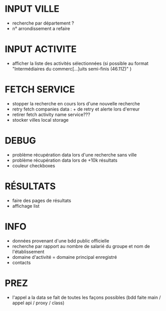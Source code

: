 # INPUT VILLE
- recherche par département ?
- n° arrondissement a refaire


# INPUT ACTIVITE
- afficher la liste des activités sélectionnées (si possible au format "Intermédiaires du commerc[...]uits semi-finis (46.11Z)" )


# FETCH SERVICE
- stopper la recherche en cours lors d'une nouvelle recherche
- retry fetch companies data : + de retry et alerte lors d'erreur
- retirer fetch activity name service???
- stocker villes local storage


# DEBUG
- problème récupération data lors d'une recherche sans ville
- problème récupération data lors de +10k résultats
- couleur checkboxes


# RÉSULTATS
- faire des pages de résultats
- affichage list


# INFO
- données provenant d'une bdd public officielle
- recherche par rapport au nombre de salarié du groupe et nom de l'établissement
- domaine d'activité = domaine principal enregistré
- contacts


# PREZ
- l'appel a la data se fait de toutes les façons possibles (bdd faite main / appel api / proxy / class)